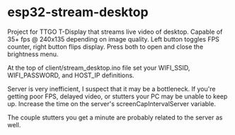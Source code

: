 # esp32-stream-desktop

Project for TTGO T-Display that streams live video of desktop. Capable of 35+ fps @ 240x135 depending on image quality.
Left button toggles FPS counter, right button flips display. Press both to open and close the brightness menu.

At the top of client/stream_desktop.ino file set your WIFI_SSID, WIFI_PASSWORD, and HOST_IP definitions.

Server is very inefficient, I suspect that it may be a bottleneck. If you're getting poor FPS, delayed video, or stutters your PC may be unable to keep up. Increase the time on the server's screenCapIntervalServer variable.

The couple stutters you get a minute are probably related to the server as well.
